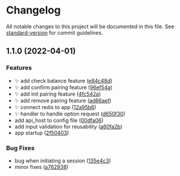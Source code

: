 # Changelog

All notable changes to this project will be documented in this file. See [standard-version](https://github.com/conventional-changelog/standard-version) for commit guidelines.

## 1.1.0 (2022-04-01)


### Features

* :sparkles: add check balance feature ([e84c48d](https://github.com/enochmk/ussd-device-pairing/commit/e84c48d79107e8d914e068f61058d857bd72a99f))
* :sparkles: add confirm pairing feature ([96ef54a](https://github.com/enochmk/ussd-device-pairing/commit/96ef54a0f93a183c538ace45ab38172350779656))
* :sparkles: add init pairing feature ([4fc542a](https://github.com/enochmk/ussd-device-pairing/commit/4fc542a2e7b38691a578b3180b01d94ce2f1779c))
* :sparkles: add remove pairing feature ([ad66aef](https://github.com/enochmk/ussd-device-pairing/commit/ad66aefd83af267b68abb786c1e911065860ac1f))
* :sparkles: connect redis to app ([12a95b6](https://github.com/enochmk/ussd-device-pairing/commit/12a95b6843fc43d3210b72b46f31e0daedf7d174))
* :sparkles: handler to handle option request ([d650f30](https://github.com/enochmk/ussd-device-pairing/commit/d650f30c0ee85072952b705200b508b2311bad8d))
* add api_host to config file ([00dfa06](https://github.com/enochmk/ussd-device-pairing/commit/00dfa0648590900f8a8df0230219531d8cce5d3a))
* add input validation for reusability ([a60fa2b](https://github.com/enochmk/ussd-device-pairing/commit/a60fa2ba0e4ba38a38f3dc4072c77fbadee5bac2))
* app startup ([2f50403](https://github.com/enochmk/ussd-device-pairing/commit/2f50403a47c4a22f97b16a748c78e010a450d62c))


### Bug Fixes

* bug when initiating a session ([135e4c3](https://github.com/enochmk/ussd-device-pairing/commit/135e4c3dfa1b50c6660a31189cd69db0305cd66c))
* minor fixes ([a762938](https://github.com/enochmk/ussd-device-pairing/commit/a7629381633953e89b5609d5dcfcf36fd1d247bd))
